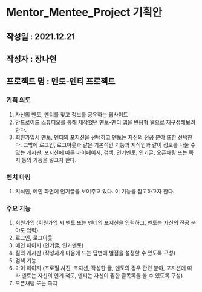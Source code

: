 # Mentor_Mentee_Project 기획안

## 작성일 : 2021.12.21
## 작성자 : 장나현

## 프로젝트 명 : 멘토-멘티 프로젝트

### 기획 의도
1. 자신의 멘토, 멘티를 찾고 정보를 공유하는 웹사이트
2. 안드로이드 스튜디오를 통해 제작했던 멘토-멘티 앱을 반응형 웹으로 재구성해보려 한다.
3. 회원가입시 멘토, 멘티의 포지션을 선택하고 멘토는 자신의 전공 분야 또한 선택한다.
그밖에 로그인, 로그아웃과 같은 기본적인 기능과 지식인과 같이 정보를 나눌 수 있는 게시판, 포지션에 따른 마이페이지, 검색, 인기멘토, 인기글, 오픈채팅 또는 쪽지 등의 기능을 넣고자 한다.

### 벤치 마킹
1. 지식인, 메인 화면에 인기글을 보여주고 있다. 이 기능을 참고하고자 한다.

### 주요 기능
1. 회원가입 (회원가입 시 멘토 또는 멘티의 포지션을 입력하고, 멘토는 자신의 전공 분야도 입력)
2. 로그인, 로그아웃
3. 메인 페이지 (인기글, 인기멘토)
4. 질의 게시판 (작성자가 마음에 드는 답변에 별점을 설정할 수 있도록 구성)
5. 검색 기능
6. 마이 페이지 (프로필 사진, 포지션, 작성한 글, 멘토의 경우 관련 분야, 포지션에 따라 멘토는 자신의 인기 척도, 멘티는 자신이 찜한 글목록을 볼 수 있도록 구성)
7. 오픈채팅 또는 쪽지
